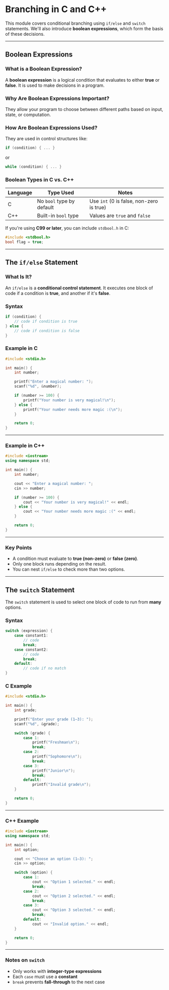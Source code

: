 # Branching in C and C++

This module covers conditional branching using `if/else` and `switch` statements. We'll also introduce **boolean expressions**, which form the basis of these decisions.

---

## Boolean Expressions

### What is a Boolean Expression?

A **boolean expression** is a logical condition that evaluates to either **true** or **false**. It is used to make decisions in a program.

### Why Are Boolean Expressions Important?

They allow your program to choose between different paths based on input, state, or computation.

### How Are Boolean Expressions Used?

They are used in control structures like:

```c
if (condition) { ... }
```

or

```c
while (condition) { ... }
```

### Boolean Types in C vs. C++

| Language | Type Used | Notes |
|----------|-----------|-------|
| C        | No `bool` type by default | Use `int` (0 is false, non-zero is true) |
| C++      | Built-in `bool` type | Values are `true` and `false` |

If you're using **C99 or later**, you can include `stdbool.h` in C:

```c
#include <stdbool.h>
bool flag = true;
```

---

## The `if/else` Statement

### What Is It?

An `if/else` is a **conditional control statement**. It executes one block of code if a condition is **true**, and another if it's **false**.

### Syntax

```c
if (condition) {
    // code if condition is true
} else {
    // code if condition is false
}
```

### Example in C

```c
#include <stdio.h>

int main() {
    int number;

    printf("Enter a magical number: ");
    scanf("%d", &number);

    if (number >= 100) {
        printf("Your number is very magical!\n");
    } else {
        printf("Your number needs more magic :(\n");
    }

    return 0;
}
```

---

### Example in C++

```cpp
#include <iostream>
using namespace std;

int main() {
    int number;

    cout << "Enter a magical number: ";
    cin >> number;

    if (number >= 100) {
        cout << "Your number is very magical!" << endl;
    } else {
        cout << "Your number needs more magic :(" << endl;
    }

    return 0;
}
```

---

### Key Points

- A condition must evaluate to **true (non-zero)** or **false (zero)**.
- Only one block runs depending on the result.
- You can nest `if/else` to check more than two options.

---

## The `switch` Statement

The `switch` statement is used to select one block of code to run from **many** options.

### Syntax

```c
switch (expression) {
    case constant1:
        // code
        break;
    case constant2:
        // code
        break;
    default:
        // code if no match
}
```

### C Example

```c
#include <stdio.h>

int main() {
    int grade;

    printf("Enter your grade (1–3): ");
    scanf("%d", &grade);

    switch (grade) {
        case 1:
            printf("Freshman\n");
            break;
        case 2:
            printf("Sophomore\n");
            break;
        case 3:
            printf("Junior\n");
            break;
        default:
            printf("Invalid grade\n");
    }

    return 0;
}
```

---

### C++ Example

```cpp
#include <iostream>
using namespace std;

int main() {
    int option;

    cout << "Choose an option (1–3): ";
    cin >> option;

    switch (option) {
        case 1:
            cout << "Option 1 selected." << endl;
            break;
        case 2:
            cout << "Option 2 selected." << endl;
            break;
        case 3:
            cout << "Option 3 selected." << endl;
            break;
        default:
            cout << "Invalid option." << endl;
    }

    return 0;
}
```

---

### Notes on `switch`

- Only works with **integer-type expressions**
- Each `case` must use a **constant**
- `break` prevents **fall-through** to the next case

